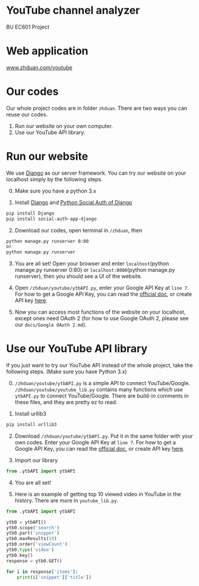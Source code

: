 # YouTube channel analyzer
BU EC601 Project

# Web application
www.zhduan.com/youtube

# Our codes
Our whole project codes are in folder ```zhduan```. There are two ways you can reuse our codes.

1. Run our website on your own computer.
2. Use our YouTube API library.

# Run our website
We use [Django](https://www.djangoproject.com) as our server framework. You can try our website on your localhost simply by the following steps.

0. Make sure you have a python 3.x

1. Install [Django](https://www.djangoproject.com) and [Python Social Auth of Django](https://github.com/python-social-auth/social-app-django)
```bash
pip install Django
pip install social-auth-app-django
```
2. Download our codes, open terminal in ```/zhduan```, then
```bash
python manage.py runserver 0:80
or
python manage.py runserver
```
3. You are all set! Open your browser and enter ```localhost```(python manage.py runserver 0:80) or ```localhost:8000```(python manage.py runserver), then you should see a UI of the website.

4. Open ```/zhduan/youtube/ytbAPI.py```, enter your Google API Key at ```line 7```. For how to get a Google API Key, you can read the [official doc](https://cloud.google.com/docs/authentication/api-keys?hl=en&authuser=0&visit_id=1541530248023-3715642940710334230&rd=1), or create API key [here](https://console.cloud.google.com/apis/credentials).

5. Now you can access most functions of the website on your localhost, except ones need OAuth 2 (for how to use Google OAuth 2, please see our ```docs/Google OAuth 2.md```).

# Use our YouTube API library
If you just want to try our YouTube API instead of the whole project, take the following steps. (Make sure you have Python 3.x)

0. ```/zhduan/youtube/ytbAPI.py``` is a simple API to connect YouTube/Google. ```/zhduan/youtube/youtube_lib.py``` contains many functions which use ```ytbAPI.py``` to connect YouTube/Google. There are build-in comments in these files, and they are pretty ez to read.

1. Install urllib3
```bash
pip install urllib3
```

2. Download ```/zhduan/youtube/ytbAPI.py```. Put it in the same folder with your own codes. Enter your Google API Key at ```line 7```. For how to get a Google API Key, you can read the [official doc](https://cloud.google.com/docs/authentication/api-keys?hl=en&authuser=0&visit_id=1541530248023-3715642940710334230&rd=1), or create API key [here](https://console.cloud.google.com/apis/credentials).

3. Import our library
```Python
from .ytbAPI import ytbAPI
```

4. You are all set!

5. Here is an example of getting top 10 viewed video in YouTube in the history. There are more in ```youtube_lib.py```.
```python
from .ytbAPI import ytbAPI

ytb0 = ytbAPI()
ytb0.scope('search')
ytb0.part('snippet')
ytb0.maxResults(10)
ytb0.order('viewCount')
ytb0.type('video')
ytb0.key()
response = ytb0.GET()

for i in response['items']:
    print(i['snippet']['title'])
```
